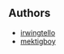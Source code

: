 ## Authors
- [irwingtello](https://github.com/irwingtello)
- [mektigboy](https://github.com/mektigboy)
